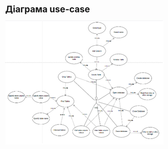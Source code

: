 # Діаграма use-case

![alt text](https://github.com/NikitaP2001/SimpleDatabase/blob/master/img/diag.png 'Тут повинна бути діаграма')